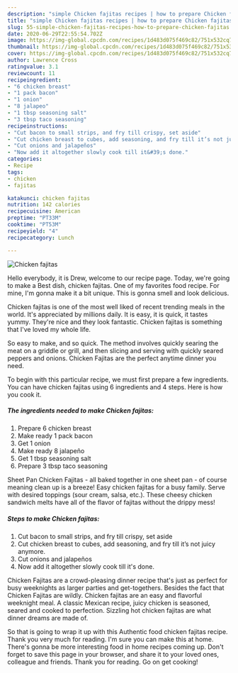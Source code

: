 ```yaml
---
description: "simple Chicken fajitas recipes | how to prepare Chicken fajitas"
title: "simple Chicken fajitas recipes | how to prepare Chicken fajitas"
slug: 55-simple-chicken-fajitas-recipes-how-to-prepare-chicken-fajitas
date: 2020-06-29T22:55:54.702Z
image: https://img-global.cpcdn.com/recipes/1d483d075f469c82/751x532cq70/chicken-fajitas-recipe-main-photo.jpg
thumbnail: https://img-global.cpcdn.com/recipes/1d483d075f469c82/751x532cq70/chicken-fajitas-recipe-main-photo.jpg
cover: https://img-global.cpcdn.com/recipes/1d483d075f469c82/751x532cq70/chicken-fajitas-recipe-main-photo.jpg
author: Lawrence Cross
ratingvalue: 3.1
reviewcount: 11
recipeingredient:
- "6 chicken breast"
- "1 pack bacon"
- "1 onion"
- "8 jalapeo"
- "1 tbsp seasoning salt"
- "3 tbsp taco seasoning"
recipeinstructions:
- "Cut bacon to small strips, and fry till crispy, set aside"
- "Cut chicken breast to cubes, add seasoning, and fry till it’s not juicy anymore."
- "Cut onions and jalapeños"
- "Now add it altogether slowly cook till it&#39;s done."
categories:
- Recipe
tags:
- chicken
- fajitas

katakunci: chicken fajitas 
nutrition: 142 calories
recipecuisine: American
preptime: "PT33M"
cooktime: "PT53M"
recipeyield: "4"
recipecategory: Lunch

---
```



![Chicken fajitas](https://img-global.cpcdn.com/recipes/1d483d075f469c82/751x532cq70/chicken-fajitas-recipe-main-photo.jpg)

Hello everybody, it is Drew, welcome to our recipe page. Today, we're going to make a Best dish, chicken fajitas. One of my favorites food recipe. For mine, I'm gonna make it a bit unique. This is gonna smell and look delicious.

Chicken fajitas is one of the most well liked of recent trending meals in the world. It's appreciated by millions daily. It is easy, it is quick, it tastes yummy. They're nice and they look fantastic. Chicken fajitas is something that I've loved my whole life.

So easy to make, and so quick. The method involves quickly searing the meat on a griddle or grill, and then slicing and serving with quickly seared peppers and onions. Chicken Fajitas are the perfect anytime dinner you need.


To begin with this particular recipe, we must first prepare a few ingredients. You can have chicken fajitas using 6 ingredients and 4 steps. Here is how you cook it.

<!--inarticleads1-->

##### The ingredients needed to make Chicken fajitas:

1. Prepare 6 chicken breast
1. Make ready 1 pack bacon
1. Get 1 onion
1. Make ready 8 jalapeño
1. Get 1 tbsp seasoning salt
1. Prepare 3 tbsp taco seasoning


Sheet Pan Chicken Fajitas - all baked together in one sheet pan - of course meaning clean up is a breeze! Easy chicken fajitas for a busy family. Serve with desired toppings (sour cream, salsa, etc.). These cheesy chicken sandwich melts have all of the flavor of fajitas without the drippy mess! 

<!--inarticleads2-->

##### Steps to make Chicken fajitas:

1. Cut bacon to small strips, and fry till crispy, set aside
1. Cut chicken breast to cubes, add seasoning, and fry till it’s not juicy anymore.
1. Cut onions and jalapeños
1. Now add it altogether slowly cook till it&#39;s done.


Chicken Fajitas are a crowd-pleasing dinner recipe that&#39;s just as perfect for busy weeknights as larger parties and get-togethers. Besides the fact that Chicken Fajitas are wildly. Chicken fajitas are an easy and flavorful weeknight meal. A classic Mexican recipe, juicy chicken is seasoned, seared and cooked to perfection. Sizzling hot chicken fajitas are what dinner dreams are made of. 

So that is going to wrap it up with this Authentic food chicken fajitas recipe. Thank you very much for reading. I'm sure you can make this at home. There's gonna be more interesting food in home recipes coming up. Don't forget to save this page in your browser, and share it to your loved ones, colleague and friends. Thank you for reading. Go on get cooking!
